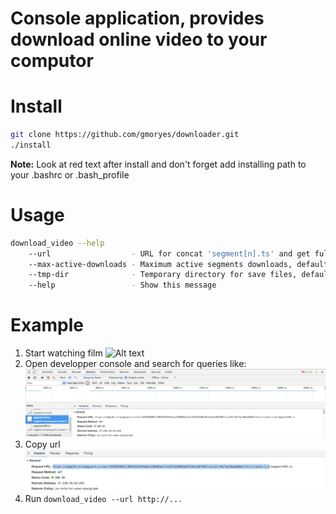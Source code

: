 # Console application, provides download online video to your computor

# Install
```sh
git clone https://github.com/gmoryes/downloader.git
./install
```

**Note:** Look at red text after install and don't forget add installing path to your .bashrc or .bash_profile

# Usage
```sh
download_video --help
	--url                  - URL for concat 'segment[n].ts' and get full video
	--max-active-downloads - Maximum active segments downloads, default: 5
	--tmp-dir              - Temporary directory for save files, default: /tmp
	--help                 - Show this message
```

# Example

1. Start watching film
    ![Alt text](images/1.png?raw=true "Title")
2. Open developper console and search for queries like:
    ![Alt text](images/2.png?raw=true "Title")
3. Copy url
    ![Alt text](images/3.png?raw=true "Title")
4. Run `download_video --url http://...`
    
